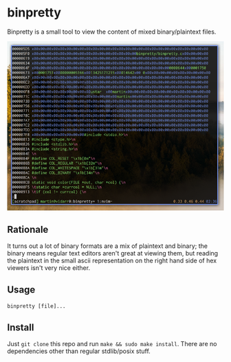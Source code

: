 # binpretty

Binpretty is a small tool to view the content of mixed binary/plaintext files.

![Binpretty showing a tar archive of this repository.](https://raw.githubusercontent.com/mortie/binpretty/master/img/screenshot-1.png)

## Rationale

It turns out a lot of binary formats are a mix of plaintext and binary; the
binary means regular text editors aren't great at viewing them, but reading the
plaintext in the small ascii representation on the right hand side of hex
viewers isn't very nice either.

## Usage

	binpretty [file]...

## Install

Just `git clone` this repo and run `make && sudo make install`. There are no
dependencies other than regular stdlib/posix stuff.
